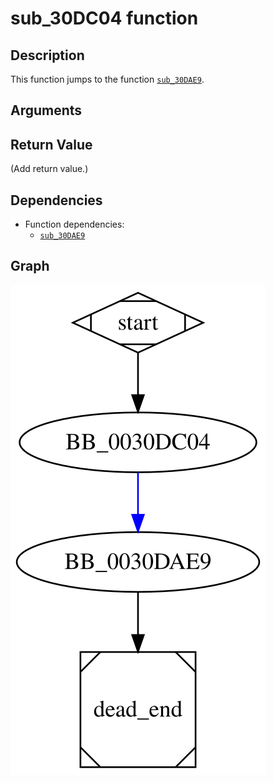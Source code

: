 # sub_30DC04 function

## Description

This function jumps to the function [`sub_30DAE9`](sub_30DAE9.md).

## Arguments


## Return Value

(Add return value.)

## Dependencies

* Function dependencies:
  * [`sub_30DAE9`](sub_30DAE9.md)

## Graph

![sub_30DC04 Graph](../svg/sub_30DC04.svg "sub_30DC04 Graph")

